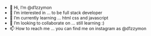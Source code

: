 - 👋 Hi, I’m @d1zzymon
- 👀 I’m interested in ... to be full stack developer
- 🌱 I’m currently learning ... html css and javascript
- 💞️ I’m looking to collaborate on ... still learning :)
- 📫 How to reach me ... you can find me on instagram as @d1zzymon

<!---
d1zzymon/d1zzymon is a ✨ special ✨ repository because its `README.md` (this file) appears on your GitHub profile.
You can click the Preview link to take a look at your changes.
--->
